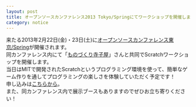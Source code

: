 ```yaml
---
layout: post
title: オープンソースカンファレンス2013 Tokyo/Springにてワークショップを開催します。
category: notice
---
```


来たる2013年2月22日(金)・23日(土)に[オープンソースカンファレンス東京/Spring](http://www.ospn.jp/osc2013-spring/)が開催されます。  
同カンファレンス内にて「[ものづくり寺子屋](http://mntr.cosmio.net/)」さんと共同でScratchワークショップを開催します。  
当日はMITで開発されたScratchというプログラミング環境を使って、簡単なゲーム作りを通してプログラミングの楽しさを体験していただく予定です！  
申し込みは[こちらから](http://kokucheese.com/event/index/71807/)。  
また、同カンファレンス内で展示ブースもありますのでぜひお立ち寄りください！  
